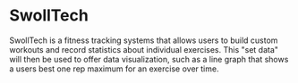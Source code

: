 # SwollTech
SwollTech is a fitness tracking systems that allows users to build custom workouts and record statistics about individual exercises.
This "set data" will then be used to offer data visualization, such as a line graph that shows a users best one rep maximum for an exercise over time.

